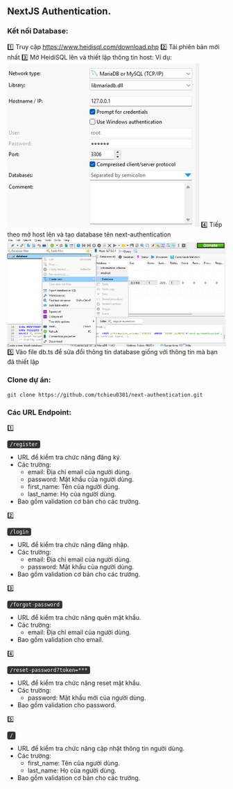 ## NextJS Authentication.

### Kết nối Database:
1️⃣ Truy cập https://www.heidisql.com/download.php
2️⃣ Tải phiên bản mới nhất
3️⃣ Mở HeidiSQL lên và thiết lập thông tin host:
Ví dụ:
![Alt text](/public/readme/step_1.png)
4️⃣ Tiếp theo mở host lên và tạo database tên next-authentication
![Alt text](/public/readme/step_2.png)
5️⃣ Vào file db.ts để sửa đổi thông tin database giống với thông tin mà bạn đã thiết lập

### Clone dự án:
```
git clone https://github.com/tchieu0301/next-authentication.git
```

### Các URL Endpoint:
1️⃣ <p><code style="background: #333; color: #fff; padding: 2px 6px; border-radius: 4px;">/register</code></p>
- URL để kiểm tra chức năng đăng ký.
- Các trường:
    - email: Địa chỉ email của người dùng.
    - password: Mật khẩu của người dùng.
    - first_name: Tên của người dùng.
    - last_name: Họ của người dùng.
- Bao gồm validation cơ bản cho các trường.

2️⃣ <p><code style="background: #333; color: #fff; padding: 2px 6px; border-radius: 4px;">/login</code></p>
- URL để kiểm tra chức năng đăng nhập.
- Các trường:
    - email: Địa chỉ email của người dùng.
    - password: Mật khẩu của người dùng.
- Bao gồm validation cơ bản cho các trường.

3️⃣ <p><code style="background: #333; color: #fff; padding: 2px 6px; border-radius: 4px;">/forgot-password</code></p>
- URL để kiểm tra chức năng quên mật khẩu.
- Các trường:
    - email: Địa chỉ email của người dùng.
- Bao gồm validation cho email.

4️⃣ <p><code style="background: #333; color: #fff; padding: 2px 6px; border-radius: 4px;">/reset-password?token=***</code></p>
- URL để kiểm tra chức năng reset mật khẩu.
- Các trường:
    - password: Mật khẩu mới của người dùng.
- Bao gồm validation cho password.

5️⃣ <p><code style="background: #333; color: #fff; padding: 2px 6px; border-radius: 4px;">/</code></p>
- URL để kiểm tra chức năng cập nhật thông tin người dùng.
- Các trường:
    - first_name: Tên của người dùng.
    - last_name: Họ của người dùng.
- Bao gồm validation cơ bản cho các trường.